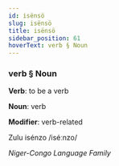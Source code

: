 ```yaml
---
id: isënsö
slug: isënsö
title: isënsö
sidebar_position: 61
hoverText: verb § Noun
---
```


### verb § Noun

**Verb**: to be a verb

**Noun**: verb

**Modifier**: verb-related

Zulu isénzo /iséːnzo/

*Niger-Congo Language Family*